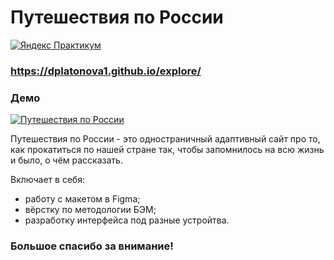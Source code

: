 # Путешествия по России

[![Яндекс Практикум](https://yastatic.net/q/logoaas/v1/%D0%9F%D1%80%D0%B0%D0%BA%D1%82%D0%B8%D0%BA%D1%83%D0%BC.svg?color=6d6e75)](https://praktikum.yandex.ru/)

### https://dplatonova1.github.io/explore/

### Демо
[![Путешествия по России](https://image.prntscr.com/image/2e5T9VQDQv2KYLAtEpRhpA.png)](https://dplatonova1.github.io/explore)

Путешествия по России - это одностраничный адаптивный сайт про то, как прокатиться по нашей стране так, чтобы запомнилось на всю жизнь и было, о чём рассказать. 

Включает в себя:
- работу с макетом в Figma;
- вёрстку по методологии БЭМ;
- разработку интерфейса под разные устройтва. 

### Большое спасибо за внимание!
